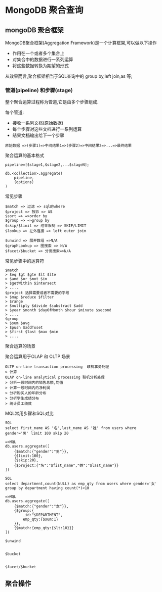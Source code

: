 # MongoDB 聚合查询

## mongoDB 聚合框架

MongoDB聚合框架(Aggregation Framework)是一个计算框架,可以做以下操作

* 作用在一个或者多个集合上
* 对集合中的数据进行一系列运算
* 将这些数据转换为期望的形式

从效果而言,聚合框架相当于SQL查询中的 group by,left join,as 等;

### 管道(pipeline) 和步骤(stage)

整个聚合运算过程称为管道,它是由多个步骤组成.

每个管道:

* 接收一系列文档(原始数据)
* 每个步骤对这些文档进行一系列运算
* 结果文档输出给下一个步骤

```
原始数据 =>(步骤1)=>中间结果1=>(步骤2)=>中间结果2=>...=>最终结果
```

聚合运算的基本格式

```
pipeline=[$stage1,$stage2,...$stageN];

db.<collection>.aggregate(
	pipeline,
	{options}
)
```

常见步骤

```
$match => 过滤 => sql的where
$project => 投影 => AS
$sort => =>order by
$group => =>group by
$skip/$limit => 结果限制 => SKIP/LIMIT
$lookup => 左外连接 => left outer join

$unwind => 展开数组 =>N/A
$graphLookup => 图搜索 => N/A
$facet/$bucket => 分面搜索=>N/A
```

常见步骤中的运算符

```
$match
> $eq $gt $gte $lt $lte 
> $and $or $not $in
> $getWithin $intersect
> ....
$project 选择需要或者不需要的字段
> $map $reduce $filter
> $range
> $multiply $divide $substract $add
> $year $month $dayOfMonth $hour $minute $second
> ....
$group
> $sum $avg
> $push $addToset
> $first $last $max $min
> ....
```

聚合运算的场景

聚合运算用于OLAP 和 OLTP 场景

```
OLTP on-line transaction processing  联机事务处理
> 计算
OLAP on-line analytical processing 联机分析处理
> 分析一段时间内的销售总额,均值
> 计算一段时间内的净利润
> 分析购买人的年龄分布
> 分析学生成绩分布
> 统计员工绩效
```

MQL常用步骤和SQL对比

```
SQL
select first_name AS '名',last_name AS '姓' from users where gender='男' limit 100 skip 20

=>MQL
db.users.aggregate([
	{$match:{"gender":"男"}},
	{$limit:100},
	{$skip:20},
	{$project:{"名":"$fist_name","姓":"$last_name"}}
])

SQL 
select department,count(NULL) as emp_qty from users where gender='女' group by department having count(*)<10

=>MQL
db.users.aggregate([
	{$match:{"gender":"女"}},
	{$group:{
		_id:"$DEPARTMENT",
		emp_qty:{$sum:1}
	}},
	{$match:{emp_qty:{$lt:10}}}
])
```



```
$unwind


$bucket 


$facet/$bucket

```



## 聚合操作

